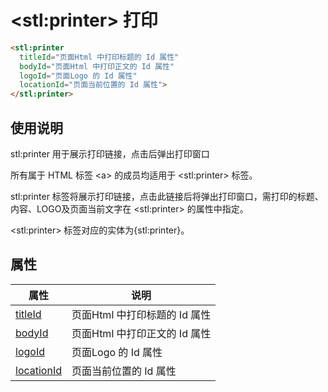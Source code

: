 ﻿# &lt;stl:printer&gt; 打印

```html
<stl:printer
  titleId="页面Html 中打印标题的 Id 属性"
  bodyId="页面Html 中打印正文的 Id 属性"
  logoId="页面Logo 的 Id 属性"
  locationId="页面当前位置的 Id 属性">
</stl:printer>
```

## 使用说明

stl:printer 用于展示打印链接，点击后弹出打印窗口

所有属于 HTML 标签 &lt;a&gt; 的成员均适用于 &lt;stl:printer&gt; 标签。

stl:printer 标签将展示打印链接，点击此链接后将弹出打印窗口，需打印的标题、内容、LOGO及页面当前文字在 &lt;stl:printer&gt; 的属性中指定。

&lt;stl:printer&gt; 标签对应的实体为{stl:printer}。

## 属性

| 属性                                           | 说明                          |
| ---------------------------------------------- | ----------------------------- |
| [titleId](printer/attributes?id=titleId)       | 页面Html 中打印标题的 Id 属性 |
| [bodyId](printer/attributes?id=bodyId)         | 页面Html 中打印正文的 Id 属性 |
| [logoId](printer/attributes?id=logoId)         | 页面Logo 的 Id 属性           |
| [locationId](printer/attributes?id=locationId) | 页面当前位置的 Id 属性        |